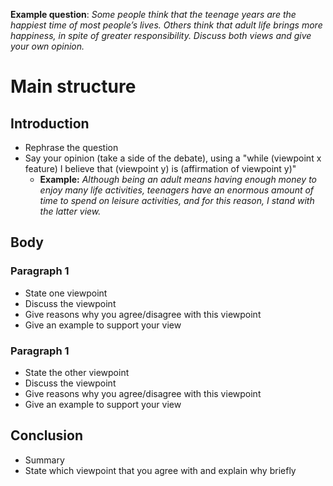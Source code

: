 **Example question**:
*Some people think that the teenage years are the happiest time of most people’s lives. Others think that adult life brings more happiness, in spite of greater responsibility. Discuss both views and give your own opinion.*

# Main structure

## Introduction

- Rephrase the question
- Say your opinion (take a side of the debate), using a "while (viewpoint x feature) I believe that (viewpoint y) is (affirmation of viewpoint y)"
	- **Example:** *Although being an adult means having enough money to enjoy many life activities, teenagers have an enormous amount of time to spend on leisure activities, and for this reason, I stand with the latter view.*

## Body
### Paragraph 1 

- State one viewpoint
- Discuss the viewpoint
- Give reasons why you agree/disagree with this viewpoint
- Give an example to support your view
### Paragraph 1 

- State the other viewpoint
- Discuss the viewpoint
- Give reasons why you agree/disagree with this viewpoint
- Give an example to support your view

## Conclusion

- Summary 
- State which viewpoint that you agree with and explain why briefly